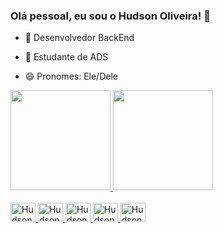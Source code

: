 ### Olá pessoal, eu sou o Hudson Oliveira! 👋



- 🔭 Desenvolvedor BackEnd
- 👯 Estudante de ADS
- 😄 Pronomes: Ele/Dele



  <div>
<a href="https://beacons.ai/hudsonoliveiradev">
<img height="160cm" src="https://github-readme-stats.vercel.app/api?username=hudsonoliveiradev&show_icons=true&theme=onedark&include_all_commits=true&count_private=true"/>
<img height="160cm" src="https://github-readme-stats.vercel.app/api/top-langs/?username=hudsonoliveiradev&layout=compact&langs_count=16&theme=onedark"/>
</div>
<div style="display: inline_block"><br>
<img alig="center" alt="Hudson-Js" height="30" width="40" src="https://cdn.jsdelivr.net/gh/devicons/devicon/icons/javascript/javascript-original.svg" />
<img alig="center" alt="Hudson-Node" height="30" width="40" src="https://cdn.jsdelivr.net/gh/devicons/devicon/icons/nodejs/nodejs-original.svg" />
<img alig="center" alt="Hudson-SQL" height="30" width="40" src="https://cdn.jsdelivr.net/gh/devicons/devicon/icons/mysql/mysql-original-wordmark.svg" />
<img alig="center" alt="Hudson-Post" height="30" width="40" src="https://cdn.jsdelivr.net/gh/devicons/devicon/icons/postgresql/postgresql-original-wordmark.svg" />
<img alig="center" alt="Hudson-Git" height="30" width="40" src="https://cdn.jsdelivr.net/gh/devicons/devicon/icons/git/git-original-wordmark.svg" />
</div>

##

<div>
<a href = "mailto:hudsonoliveiradev@gmail.com"><img src="https://img.shields.io/badge/Gmail-D14836?style=for-the-badge&logo=gmail&logoColor=white" target="_blank></a>
 </div>





